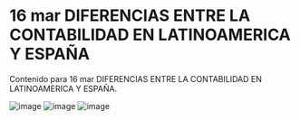 # 16 mar  DIFERENCIAS ENTRE LA CONTABILIDAD EN LATINOAMERICA Y ESPAÑA

Contenido para 16 mar  DIFERENCIAS ENTRE LA CONTABILIDAD EN LATINOAMERICA Y ESPAÑA.

![image](https://github.com/user-attachments/assets/155d3073-89dd-4bca-81b3-8058835d39cc)
![image](https://github.com/user-attachments/assets/4e99945e-a07d-404c-9847-c202b28c870e)
![image](https://github.com/user-attachments/assets/af05ffdc-aa36-4683-a146-0129662be87b)
